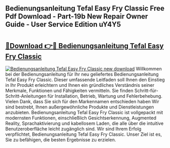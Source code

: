 ## Bedienungsanleitung Tefal Easy Fry Classic Free Pdf Download - Part-19b New Repair Owner Guide - User Service Edition uY4Y5

# <h2><a href="http://df52wxy.blite.top/?on=Bedienungsanleitung+Tefal+Easy+Fry+Classic">🔗Download 👉🔴 Bedienungsanleitung Tefal Easy Fry Classic</a></h2>

[![Bedienungsanleitung Tefal Easy Fry Classic new download](https://i.imgur.com/lujVjoI.png)](http://df52wxy.blite.top/?on=Bedienungsanleitung+Tefal+Easy+Fry+Classic)
Willkommen bei der Bedienungsanleitung für Ihr neu geliefertes Bedienungsanleitung Tefal Easy Fry Classic. Dieser umfassende Leitfaden soll Ihnen den Einstieg in Ihr Produkt erleichtern und Ihnen ein gründliches Verständnis seiner Merkmale, Funktionen und Fähigkeiten vermitteln. Sie finden Schritt-für-Schritt-Anleitungen für Installation, Betrieb, Wartung und Fehlerbehebung. Vielen Dank, dass Sie sich für den Markennamen entschieden haben Wir sind bestrebt, Ihnen außergewöhnliche Produkte und Dienstleistungen anzubieten. Bedienungsanleitung Tefal Easy Fry Classic ist vollgepackt mit modernsten Funktionen, einschließlich Gesichtserkennung, Augmented Reality, Sprachaktivierung und kabellosem Laden, die alle über die intuitive Benutzeroberfläche leicht zugänglich sind. Wir sind Ihrem Erfolg verpflichtet, Bedienungsanleitung Tefal Easy Fry Classic. Unser Ziel ist es, Sie zu befähigen, die besten Ergebnisse zu erzielen.
